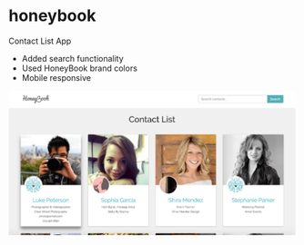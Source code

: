 # honeybook
Contact List App
- Added search functionality
- Used HoneyBook brand colors
- Mobile responsive

![alt tag](https://github.com/tomerg/honeybook/blob/master/contacts/images/app-preview-min.png)

